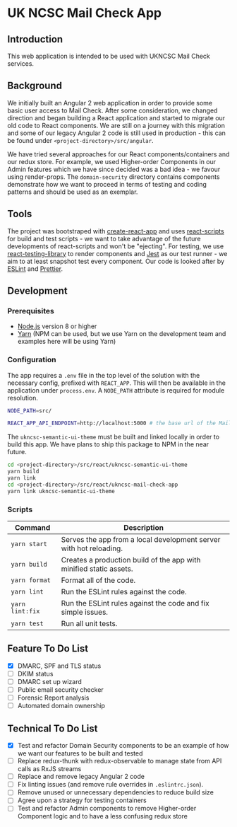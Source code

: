 # UK NCSC Mail Check App

## Introduction

This web application is intended to be used with UKNCSC Mail Check services.

## Background

We initially built an Angular 2 web application in order to provide some basic user access to Mail Check. After some consideration, we changed direction and began building a React application and started to migrate our old code to React components. We are still on a journey with this migration and some of our legacy Angular 2 code is still used in production - this can be found under `<project-directory>/src/angular`.

We have tried several approaches for our React components/containers and our redux store. For example, we used Higher-order Components in our Admin features which we have since decided was a bad idea - we favour using render-props. The `domain-security` directory contains components demonstrate how we want to proceed in terms of testing and coding patterns and should be used as an exemplar.

## Tools

The project was bootstraped with [create-react-app](https://www.npmjs.com/package/create-react-app) and uses [react-scripts](https://www.npmjs.com/package/react-scripts) for build and test scripts - we want to take advantage of the future developments of react-scripts and won't be "ejecting". For testing, we use [react-testing-library](https://www.npmjs.com/package/react-testing-library) to render components and [Jest](https://www.npmjs.com/package/jest) as our test runner - we aim to at least snapshot test every component. Our code is looked after by [ESLint](https://www.npmjs.com/package/eslint) and [Prettier](https://www.npmjs.com/package/prettier).

## Development

### Prerequisites

- [Node.js](https://nodejs.org/en/) version 8 or higher
- [Yarn](https://yarnpkg.com/lang/en/) (NPM can be used, but we use Yarn on the development team and examples here will be using Yarn)

### Configuration

The app requires a `.env` file in the top level of the solution with the necessary config, prefixed with `REACT_APP`. This will then be available in the application under `process.env`. A `NODE_PATH` attribute is required for module resolution.

```sh
NODE_PATH=src/

REACT_APP_API_ENDPOINT=http://localhost:5000 # the base url of the Mail Check API endpoint
```

The `ukncsc-semantic-ui-theme` must be built and linked locally in order to build this app. We have plans to ship this package to NPM in the near future.

```sh
cd <project-directory>/src/react/ukncsc-semantic-ui-theme
yarn build
yarn link
cd <project-directory>/src/react/ukncsc-mail-check-app
yarn link ukncsc-semantic-ui-theme
```

### Scripts

| Command         | Description                                                        |
| --------------- | ------------------------------------------------------------------ |
| `yarn start`    | Serves the app from a local development server with hot reloading. |
| `yarn build`    | Creates a production build of the app with minified static assets. |
| `yarn format`   | Format all of the code.                                            |
| `yarn lint`     | Run the ESLint rules against the code.                             |
| `yarn lint:fix` | Run the ESLint rules against the code and fix simple issues.       |
| `yarn test`     | Run all unit tests.                                                |

## Feature To Do List

- [x] DMARC, SPF and TLS status
- [ ] DKIM status
- [ ] DMARC set up wizard
- [ ] Public email security checker
- [ ] Forensic Report analysis
- [ ] Automated domain ownership

## Technical To Do List

- [x] Test and refactor Domain Security components to be an example of how we want our features to be built and tested
- [ ] Replace redux-thunk with redux-observable to manage state from API calls as RxJS streams
- [ ] Replace and remove legacy Angular 2 code
- [ ] Fix linting issues (and remove rule overrides in `.eslintrc.json`).
- [ ] Remove unused or unnecessary dependencies to reduce build size
- [ ] Agree upon a strategy for testing containers
- [ ] Test and refactor Admin components to remove Higher-order Component logic and to have a less confusing redux store
